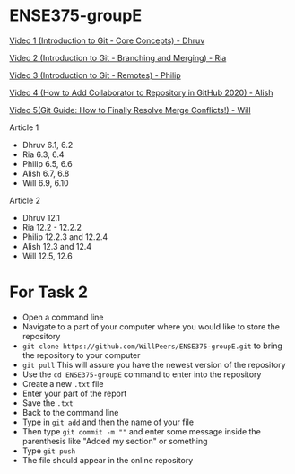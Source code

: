 # ENSE375-groupE
[Video 1 (Introduction to Git - Core Concepts) - Dhruv](https://www.youtube.com/watch?v=uR6G2v_WsRA)  

[Video 2 (Introduction to Git - Branching and Merging) - Ria](https://www.youtube.com/watch?v=FyAAIHHClqI) 

[Video 3 (Introduction to Git - Remotes) - Philip](https://www.youtube.com/watch?v=Gg4bLk8cGNo)  

[Video 4 (How to Add Collaborator to Repository in GitHub 2020) - Alish](https://www.youtube.com/watch?v=p49LRx3hYI8)  

[Video 5(Git Guide: How to Finally Resolve Merge Conflicts!) - Will](https://www.youtube.com/watch?v=CKAdoAR0ykc)  


Article 1

* Dhruv 6.1, 6.2
* Ria 6.3, 6.4
* Philip 6.5, 6.6
* Alish 6.7, 6.8
* Will 6.9, 6.10

Article 2

* Dhruv 12.1
* Ria 12.2 - 12.2.2
* Philip 12.2.3 and 12.2.4
* Alish 12.3 and 12.4
* Will 12.5, 12.6

# For Task 2

* Open a command line
* Navigate to a part of your computer where you would like to store the repository
* `git clone https://github.com/WillPeers/ENSE375-groupE.git` to bring the repository to your computer
* `git pull` This will assure you have the newest version of the repository
* Use the `cd ENSE375-groupE` command to enter into the repository
* Create a new `.txt` file
* Enter your part of the report
* Save the `.txt`
* Back to the command line
* Type in `git add` and then the name of your file
* Then type `git commit -m ""` and enter some message inside the parenthesis like "Added my section" or something
* Type `git push`
* The file should appear in the online repository
